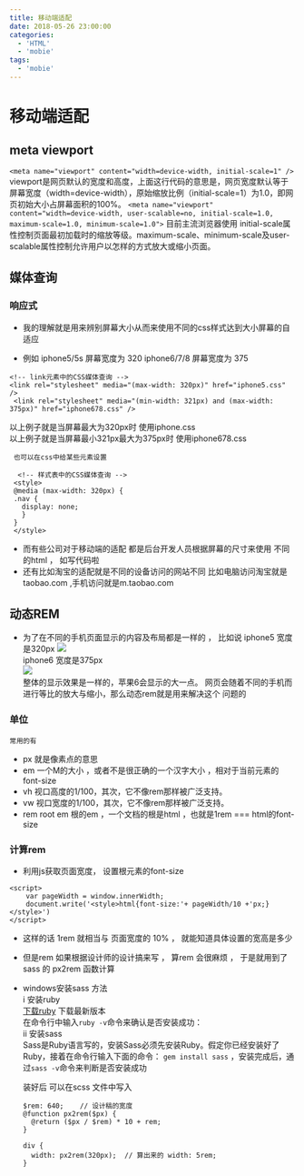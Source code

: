 ```yaml
---
title: 移动端适配
date: 2018-05-26 23:00:00
categories:
  - 'HTML'
  - 'mobie'
tags:
  - 'mobie'
---
```


# 移动端适配

## meta viewport
 `<meta name="viewport" content="width=device-width, initial-scale=1" />`
viewport是网页默认的宽度和高度，上面这行代码的意思是，网页宽度默认等于屏幕宽度（width=device-width），原始缩放比例（initial-scale=1）为1.0，即网页初始大小占屏幕面积的100%。
`<meta name="viewport" content="width=device-width, user-scalable=no, initial-scale=1.0, maximum-scale=1.0, minimum-scale=1.0">`
目前主流浏览器使用
initial-scale属性控制页面最初加载时的缩放等级。maximum-scale、minimum-scale及user-scalable属性控制允许用户以怎样的方式放大或缩小页面。

## 媒体查询

### 响应式
  * 我的理解就是用来辨别屏幕大小从而来使用不同的css样式达到大小屏幕的自适应
  - 例如 iphone5/5s 屏幕宽度为 320 iphone6/7/8 屏幕宽度为 375
  ```
  <!-- link元素中的CSS媒体查询 -->
  <link rel="stylesheet" media="(max-width: 320px)" href="iphone5.css" />
   <link rel="stylesheet" media="(min-width: 321px) and (max-width: 375px)" href="iphone678.css" />
  ```
   以上例子就是当屏幕最大为320px时 使用iphone.css  
   以上例子就是当屏幕最小321px最大为375px时 使用iphone678.css  

     也可以在css中给某些元素设置  
   ```
     <!-- 样式表中的CSS媒体查询 -->
    <style>
    @media (max-width: 320px) {
    .nav {
      display: none;
      }
    }
    </style>
   ```

- 而有些公司对于移动端的适配 都是后台开发人员根据屏幕的尺寸来使用 不同的html ， 如写代码啦  
- 还有比如淘宝的适配就是不同的设备访问的网站不同  比如电脑访问淘宝就是taobao.com  ,手机访问就是m.taobao.com

## 动态REM

  -  为了在不同的手机页面显示的内容及布局都是一样的 ， 比如说 iphone5 宽度是320px
    ![](https://ws1.sinaimg.cn/large/006WOZytgy1frnge6bj39j30ah09d748.jpg)    
    iphone6 宽度是375px   
    ![](https://ws1.sinaimg.cn/large/006WOZytgy1frngfzkmpkj30bn09ewef.jpg)  
    整体的显示效果是一样的，苹果6会显示的大一点。 网页会随着不同的手机而进行等比的放大与缩小，那么动态rem就是用来解决这个 问题的

### 单位
    常用的有  
   - px  就是像素点的意思
   - em  一个M的大小 ，或者不是很正确的一个汉字大小 ，相对于当前元素的font-size
   - vh  视口高度的1/100，其次，它不像rem那样被广泛支持。
   - vw  视口宽度的1/100，其次，它不像rem那样被广泛支持。
   - rem root em 根的em  ，一个文档的根是html  ，也就是1rem === html的font-size

### 计算rem

- 利用js获取页面宽度， 设置根元素的font-size  
```
<script>
    var pageWidth = window.innerWidth;
    document.write('<style>html{font-size:'+ pageWidth/10 +'px;}</style>')
</script>
```

- 这样的话 1rem 就相当与 页面宽度的 10% ， 就能知道具体设置的宽高是多少
- 但是rem 如果根据设计师的设计搞来写 ， 算rem 会很麻烦 ， 于是就用到了sass 的 px2rem 函数计算

- windows安装sass 方法  
  i 安装ruby   
  [下载ruby](https://rubyinstaller.org/downloads/)  下载最新版本  
  在命令行中输入`ruby -v`命令来确认是否安装成功：  
  ii 安装sass  
  Sass是Ruby语言写的，安装Sass必须先安装Ruby。假定你已经安装好了Ruby，接着在命令行输入下面的命令：
  `gem install sass` ，安装完成后，通过`sass -v`命令来判断是否安装成功
  
  装好后 可以在scss 文件中写入
  ```
  $rem: 640;    // 设计稿的宽度
  @function px2rem($px) {
    @return ($px / $rem) * 10 + rem;
  }

  div {
    width: px2rem(320px);  // 算出来的 width: 5rem;
  }
  ```
  